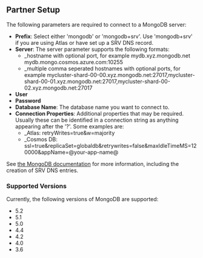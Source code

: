 
<section class="setup partner" markdown="1">

## Partner Setup

<div class="section-content" markdown="1">

The following parameters are required to connect to a MongoDB server:

- **Prefix**: Select either 'mongodb' or 'mongodb+srv'. Use 'mongodb+srv' if you are using Atlas or have set up a SRV DNS record.
- **Server**: The server parameter supports the following formats:
	- \_hostname with optional port, for example
	mydb.xyz.mongodb.net
	mydb.mongo.cosmos.azure.com:10255
	- \_multiple comma seperated hostnames with optional ports, for example
	mycluster-shard-00-00.xyz.mongodb.net:27017,mycluster-shard-00-01.xyz.mongodb.net:27017,mycluster-shard-00-02.xyz.mongodb.net:27017
- **User**
- **Password**
- **Database Name**: The database name you want to connect to.
- **Connection Properties**: Additional properties that may be required. Usually these can be identified in a connection string as anything appearing after the '?'. Some examples are:
	- \_Atlas: retryWrites=true&w=majority
	- \_Cosmos DB: ssl=true&replicaSet=globaldb&retrywrites=false&maxIdleTimeMS=120000&appName=@your-app-name@

See [the MongoDB documentation](https://docs.mongodb.com/manual/reference/connection-string/) for more information, including the creation of SRV DNS entries.

### Supported Versions
Currently, the following versions of MongoDB are supported:
- 5.2
- 5.1
- 5.0
- 4.4
- 4.2
- 4.0
- 3.6

</div>

</section>
